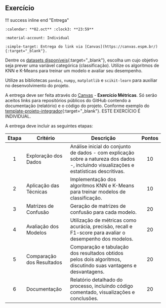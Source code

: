 ## Exercício

!!! success inline end "Entrega"

    :calendar: **02.oct** :clock3: **23:59**

    :material-account: Individual

    :simple-target: Entrega do link via [Canvas](https://canvas.espm.br/){:target="_blank"}.

Dentre os [datasets disponíveis](/ml/classes/concepts/data/#datasets){:target="_blank"}, escolha um cujo objetivo seja prever uma variável categórica (classificação). Utilize os algoritmos de KNN e K-Means para treinar um modelo e avaliar seu desempenho.

Utilize as bibliotecas `pandas`, `numpy`, `matplotlib` e `scikit-learn` para auxiliar no desenvolvimento do projeto.

A entrega deve ser feita através do [Canvas](https://canvas.espm.br/) - **Exercício Métricas**. Só serão aceitos links para repositórios públicos do GitHub contendo a documentação (relatório) e o código do projeto. Conforme exemplo do [template-projeto-integrador](https://hsandmann.github.io/documentation.template/){:target="_blank"}. ESTE EXERCÍCIO É INDIVIDUAL.

A entrega deve incluir as seguintes etapas:

| Etapa | Critério | Descrição | Pontos |
|:-----:|----------|-----------|:------:|
| 1 | Exploração dos Dados | Análise inicial do conjunto de dados - com explicação sobre a natureza dos dados -, incluindo visualizações e estatísticas descritivas. | 10 |
| 2 | Aplicação das Técnicas | Implementação dos algoritmos KNN e K-Means para treinar modelos de classificação. | 10 |
| 3 | Matrizes de Confusão | Geração de matrizes de confusão para cada modelo. | 20 |
| 4 | Avaliação dos Modelos | Utilização de métricas como acurácia, precisão, recall e F1-score para avaliar o desempenho dos modelos. | 20 |
| 5 | Comparação dos Resultados | Comparação e tabulação dos resultados obtidos pelos dois algoritmos, discutindo suas vantagens e desvantagens. | 20 |
| 6 | Documentação | Relatório detalhado do processo, incluindo código comentado, visualizações e conclusões. | 20 |
